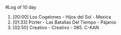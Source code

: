 #Log of 10 day

1. [00:00] Los Cogelones - Hijos del Sol - Mexica
1. [01:33] Porter - Las Batallas Del Tiempo - Pájaros
1. [02:50] Creativo - Creativo - 085. C-KAN
